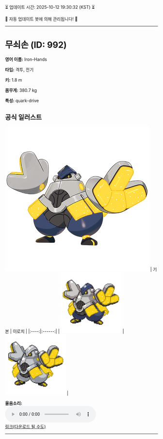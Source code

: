 
⏳ 업데이트 시간: 2025-10-12 19:30:32 (KST) ⏳

🤖 자동 업데이트 봇에 의해 관리됩니다! 🤖

---

# 무쇠손 (ID: 992)
**영어 이름:** Iron-Hands

**타입:** 격투, 전기

**키:** 1.8 m

**몸무게:** 380.7 kg

**특성:** quark-drive

## 공식 일러스트
![](https://raw.githubusercontent.com/PokeAPI/sprites/master/sprites/pokemon/other/official-artwork/992.png)
| 기본 | 이로치 |
|:----:|:------:|
| <img src="https://raw.githubusercontent.com/PokeAPI/sprites/master/sprites/pokemon/992.png" width="200"> | <img src="https://raw.githubusercontent.com/PokeAPI/sprites/master/sprites/pokemon/shiny/992.png" width="200"> |

**울음소리:**<br><audio controls src="https://raw.githubusercontent.com/PokeAPI/cries/main/cries/pokemon/latest/992.ogg"></audio><br> [링크(다운로드 될 수도)](https://raw.githubusercontent.com/PokeAPI/cries/main/cries/pokemon/latest/992.ogg)


---
